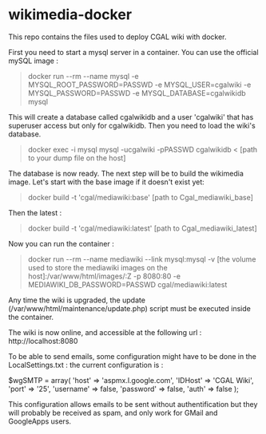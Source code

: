 # wikimedia-docker
This repo contains the files used to deploy CGAL wiki with docker.

First you need to start a mysql server in a container. You can use the official mySQL image :
 
> docker run --rm --name mysql -e MYSQL_ROOT_PASSWORD=PASSWD -e MYSQL_USER=cgalwiki -e MYSQL_PASSWORD=PASSWD -e MYSQL_DATABASE=cgalwikidb mysql
 
 This will create a database called cgalwikidb and a user 'cgalwiki' that has superuser access but only for cgalwikidb.
 Then you need to load the wiki's database. 
 > docker exec -i mysql mysql -ucgalwiki -pPASSWD cgalwikidb < [path to your dump file on the host]

The database is now ready. 
The next step will be to build the wikimedia image. 
Let's start with the base image if it doesn't exist yet:
> docker build -t 'cgal/mediawiki:base' [path to Cgal_mediawiki_base]

Then the latest :

> docker build -t 'cgal/mediawiki:latest' [path to Cgal_mediawiki_latest]

Now you can run the container :

> docker run --rm --name mediawiki --link mysql:mysql -v [the volume used to store the mediawiki images on the host]:/var/www/html/images/:Z -p 8080:80 -e MEDIAWIKI_DB_PASSWORD=PASSWD cgal/mediawiki:latest

Any time the wiki is upgraded, the update (/var/www/html/maintenance/update.php) script must be executed inside the container. 

The wiki is now online, and accessible at the following url : 
http://localhost:8080

To be able to send emails, some configuration might have to be done in the LocalSettings.txt : 
the current configuration is : 

$wgSMTP = array(
        'host' => 'aspmx.l.google.com',
        'IDHost' => 'CGAL Wiki',
        'port' => '25',
        'username' => false,
        'password' => false,
        'auth' => false
); 

This configuration allows emails to be sent without authentification but they will probably be received as spam, and only work for GMail and GoogleApps users. 